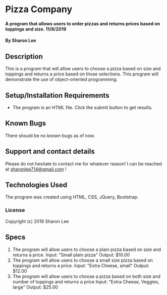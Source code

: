 # Pizza Company

#### A program that allows users to order pizzas and returns prices based on toppings and size. 11/8/2019

#### By Sharon Lee

## Description

This is a program that will allow users to choose a pizza based on size and toppings and returns a price based on those selections. This program will demonstrate the use of object-oriented programming.

## Setup/Installation Requirements

* The program is an HTML file. Click the submit button to get results.

## Known Bugs

There should be no known bugs as of now.

## Support and contact details

Please do not hesitate to contact me for whatever reason! I can be reached at sharonlee714@gmail.com !

## Technologies Used

The program was created using HTML, CSS, JQuery, Bootstrap.

### License

Copyright (c) 2019 Sharon Lee

## Specs

1. The program will allow users to choose a plain pizza based on size and returns a price.
  Input: "Small plain pizza"
  Output: $10.00
2. The program will allow users to choose a small size pizza based on toppings and returns a price.
  Input: "Extra Cheese, small"
  Output: $12.00
3. The program will allow users to choose a pizza based on both size and number of toppings and returns a price
  Input: "Extra Cheese, Veggies, large"
  Output: $25.00
